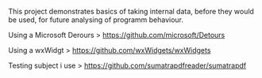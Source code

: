 This project demonstrates basics of taking internal data, before they would be used, for future analysing of programm behaviour.

Using a Microsoft Derours > https://github.com/microsoft/Detours

Using a wxWidgt  > https://github.com/wxWidgets/wxWidgets

Testing subject i use > https://github.com/sumatrapdfreader/sumatrapdf

